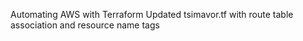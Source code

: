 Automating AWS with Terraform
Updated tsimavor.tf with route table association and resource name tags
